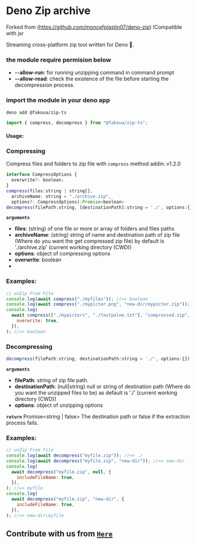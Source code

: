 # Deno Zip archive

Forked from (https://github.com/moncefplastin07/deno-zip) !Compatible with jsr

Streaming cross-platform zip tool written for Deno 🦕.

### the module require permision below

- **--allow-run**: for running unzipping command in command prompt
- **--allow-read**: check the existence of the file before starting the
  decompression process.

### import the module in your deno app

```
deno add @fakoua/zip-ts
```

```js
import { compress, decompress } from "@fakoua/zip-ts";
```

#### Usage:

### Compressing

Compress files and folders to zip file with `compress` method addin: v1.2.0

```js
interface CompressOptions {
  overwrite?: boolean;
}
compress(files:string | string[],
  archiveName: string = "./archive.zip",
  options?: CompressOptions):Promise<boolean>
decompress(filePath:string, [destinationPath]:string = './', options:{}): Promise<string | false>
```

**`arguments`**

- **files**: (string) of one file or more or array of folders and files paths
- **archiveName**: (string) string of name and destination path of zip file
  (Where do you want the get compressed zip file) by default is './archive.zip'
  (current working directory (CWD))
- **options**: object of compressing options
- **overwrite**: boolean
-

### Examples:

```js
// unZip From File
console.log(await compress("./myfiles")); //=> boolean
console.log(await compress("./mypicter.png", "new-dir/mypicter.zip")); //=> boolean
console.log(
  await compress(["./mypicters", "./textpalne.txt"], "compressed.zip", {
    overwrite: true,
  }),
); //=> boolean
```

### Decompressing

```js
decompress(filePath:string, destinationPath:string = './', options:{}): Promise<string | false>
```

**`arguments`**

- **filePath**: string of zip file path.
- **destinationPath**: (null|string) null or string of destination path (Where
  do you want the unzipped files to be) as default is './' (current working
  directory (CWD))
- **options**: object of unzipping options

**`return`** Promise<string | false> The destination path or false if the
extraction process fails.

### Examples:

```js
// unZip From File
console.log(await decompress("myfile.zip")); //=> ./
console.log(await decompress("myfile.zip", "new-dir")); //=> new-dir
console.log(
  await decompress("myfile.zip", null, {
    includeFileName: true,
  }),
); //=> myfile
console.log(
  await decompress("myfile.zip", "new-dir", {
    includeFileName: true,
  }),
); //=> new-dir\myfile
```

## Contribute with us from [`Here`](https://github.com/moncefplastin07/deno-zip)

